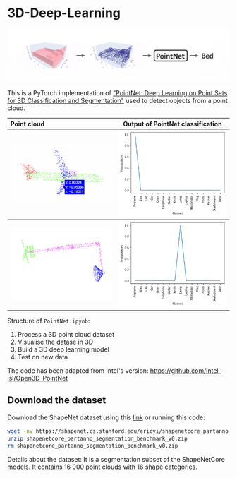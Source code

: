 # 3D-Deep-Learning
<img src="media/cover.gif" alt="pointnet" /> 

This is a PyTorch implementation of ["PointNet: Deep Learning on Point Sets for 3D Classification and Segmentation"](https://arxiv.org/abs/1612.00593) used to detect objects from a point cloud.

<div align="center">
<table>
    <thead>
        <tr>
            <th align="left">Point cloud</th>
            <th align="center">Output of PointNet classification</th>
        </tr>
    </thead>
    <tbody>
        <tr>
            <td align="left"><img src="output/airplane_pcd.png" width=300></td>
            <td align="center"><img src="output/airplane_prob.png" width=300></td>
        </tr>
    </tbody>
    <tbody>
        <tr>
            <td align="left"><img src="output/lamp_pcd.png" width=300></td>
            <td align="center"><img src="output/lamp_prob.png" width=300></td>
        </tr>
    </tbody>
</table>
</div> 

Structure of `PointNet.ipynb`:
1. Process a 3D point cloud dataset
2. Visualise the datase in 3D
3. Build a 3D deep learning model
4. Test on new data

The code has been adapted from Intel's version: https://github.com/intel-isl/Open3D-PointNet

## Download the dataset
Download the ShapeNet dataset using this [link](https://shapenet.cs.stanford.edu/ericyi/shapenetcore_partanno_segmentation_benchmark_v0.zip) or running this code:
```bash
wget -nv https://shapenet.cs.stanford.edu/ericyi/shapenetcore_partanno_segmentation_benchmark_v0.zip --no-check-certificate
unzip shapenetcore_partanno_segmentation_benchmark_v0.zip
rm shapenetcore_partanno_segmentation_benchmark_v0.zip
```
Details about the dataset: It is a segmentation subset of the ShapeNetCore models. It contains 16 000 point clouds with 16 shape categories.

